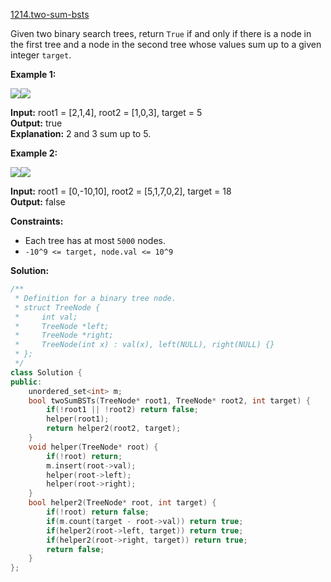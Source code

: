 [1214.two-sum-bsts](https://leetcode.com/problems/two-sum-bsts/)  

Given two binary search trees, return `True` if and only if there is a node in the first tree and a node in the second tree whose values sum up to a given integer `target`.

**Example 1:**

**![](https://assets.leetcode.com/uploads/2019/05/31/1368_1_a2.png)![](https://assets.leetcode.com/uploads/2019/05/31/1368_1_b.png)**

  
**Input:** root1 = \[2,1,4\], root2 = \[1,0,3\], target = 5  
**Output:** true  
**Explanation:** 2 and 3 sum up to 5.  

**Example 2:**

**![](https://assets.leetcode.com/uploads/2019/05/31/1368_2_a.png)![](https://assets.leetcode.com/uploads/2019/05/31/1368_2_b.png)**

  
**Input:** root1 = \[0,-10,10\], root2 = \[5,1,7,0,2\], target = 18  
**Output:** false  

**Constraints:**

*   Each tree has at most `5000` nodes.
*   `-10^9 <= target, node.val <= 10^9`  



**Solution:**  

```cpp
/**
 * Definition for a binary tree node.
 * struct TreeNode {
 *     int val;
 *     TreeNode *left;
 *     TreeNode *right;
 *     TreeNode(int x) : val(x), left(NULL), right(NULL) {}
 * };
 */
class Solution {
public:
    unordered_set<int> m;
    bool twoSumBSTs(TreeNode* root1, TreeNode* root2, int target) {
        if(!root1 || !root2) return false;
        helper(root1);
        return helper2(root2, target);
    }
    void helper(TreeNode* root) {
        if(!root) return;
        m.insert(root->val);
        helper(root->left);
        helper(root->right);
    }
    bool helper2(TreeNode* root, int target) {
        if(!root) return false;
        if(m.count(target - root->val)) return true;
        if(helper2(root->left, target)) return true;
        if(helper2(root->right, target)) return true;
        return false;
    }
};
```
      